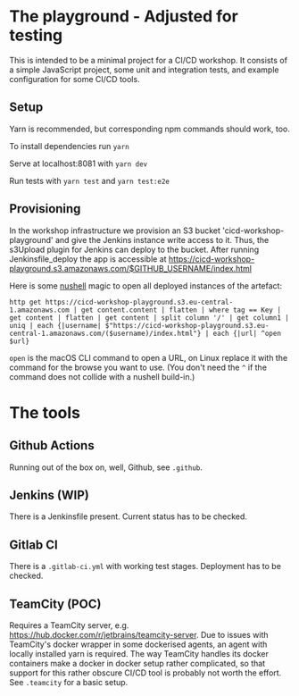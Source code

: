 # The playground - Adjusted for testing
This is intended to be a minimal project for a CI/CD workshop.
It consists of a simple JavaScript project, some unit and integration tests, and example configuration for some CI/CD tools.

## Setup
Yarn is recommended, but corresponding npm commands should work, too.

To install dependencies run `yarn`

Serve at localhost:8081 with `yarn dev`

Run tests with `yarn test` and `yarn test:e2e`

## Provisioning
In the workshop infrastructure we provision an S3 bucket 'cicd-workshop-playground' 
and give the Jenkins instance write access to it. 
Thus, the s3Upload plugin for Jenkins can deploy to the bucket.
After running Jenkinsfile_deploy the app is accessible at 
https://cicd-workshop-playground.s3.amazonaws.com/$GITHUB_USERNAME/index.html

Here is some [nushell](www.nushell.sh) magic to open all deployed instances of the artefact:
```
http get https://cicd-workshop-playground.s3.eu-central-1.amazonaws.com | get content.content | flatten | where tag == Key | get content | flatten | get content | split column '/' | get column1 | uniq | each {|username| $"https://cicd-workshop-playground.s3.eu-central-1.amazonaws.com/($username)/index.html"} | each {|url| ^open $url}

```
`open` is the macOS CLI command to open a URL, on Linux replace it with the command for the browse you want to use. (You don't need the `^` if the command does not collide with a nushell build-in.) 

# The tools
## Github Actions
Running out of the box on, well, Github, see `.github`.
## Jenkins (WIP)
There is a Jenkinsfile present. 
Current status has to be checked.
## Gitlab CI
There is a `.gitlab-ci.yml` with working test stages. Deployment has to be checked.
## TeamCity (POC)
Requires a TeamCity server, e.g. https://hub.docker.com/r/jetbrains/teamcity-server.
Due to issues with TeamCity's docker wrapper in some dockerised agents, an agent with locally installed yarn is required. 
The way TeamCity handles its docker containers make a docker in docker setup rather complicated, 
so that support for this rather obscure CI/CD tool is probably not worth the effort.
See `.teamcity` for a basic setup.
